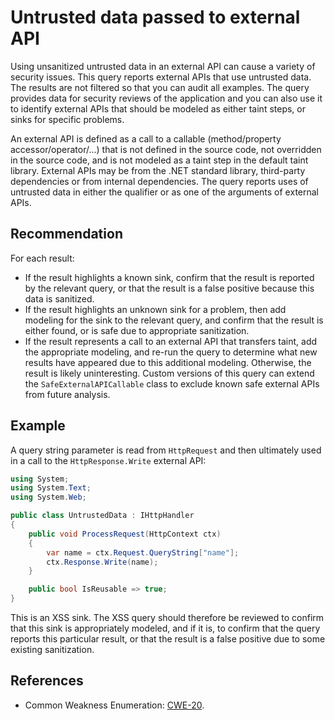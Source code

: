 # Untrusted data passed to external API
Using unsanitized untrusted data in an external API can cause a variety of security issues. This query reports external APIs that use untrusted data. The results are not filtered so that you can audit all examples. The query provides data for security reviews of the application and you can also use it to identify external APIs that should be modeled as either taint steps, or sinks for specific problems.

An external API is defined as a call to a callable (method/property accessor/operator/...) that is not defined in the source code, not overridden in the source code, and is not modeled as a taint step in the default taint library. External APIs may be from the .NET standard library, third-party dependencies or from internal dependencies. The query reports uses of untrusted data in either the qualifier or as one of the arguments of external APIs.


## Recommendation
For each result:

* If the result highlights a known sink, confirm that the result is reported by the relevant query, or that the result is a false positive because this data is sanitized.
* If the result highlights an unknown sink for a problem, then add modeling for the sink to the relevant query, and confirm that the result is either found, or is safe due to appropriate sanitization.
* If the result represents a call to an external API that transfers taint, add the appropriate modeling, and re-run the query to determine what new results have appeared due to this additional modeling.
Otherwise, the result is likely uninteresting. Custom versions of this query can extend the `SafeExternalAPICallable` class to exclude known safe external APIs from future analysis.


## Example
A query string parameter is read from `HttpRequest` and then ultimately used in a call to the `HttpResponse.Write` external API:


```csharp
using System;
using System.Text;
using System.Web;

public class UntrustedData : IHttpHandler
{
    public void ProcessRequest(HttpContext ctx)
    {
        var name = ctx.Request.QueryString["name"];
        ctx.Response.Write(name);
    }

    public bool IsReusable => true;
}

```
This is an XSS sink. The XSS query should therefore be reviewed to confirm that this sink is appropriately modeled, and if it is, to confirm that the query reports this particular result, or that the result is a false positive due to some existing sanitization.


## References
* Common Weakness Enumeration: [CWE-20](https://cwe.mitre.org/data/definitions/20.html).
